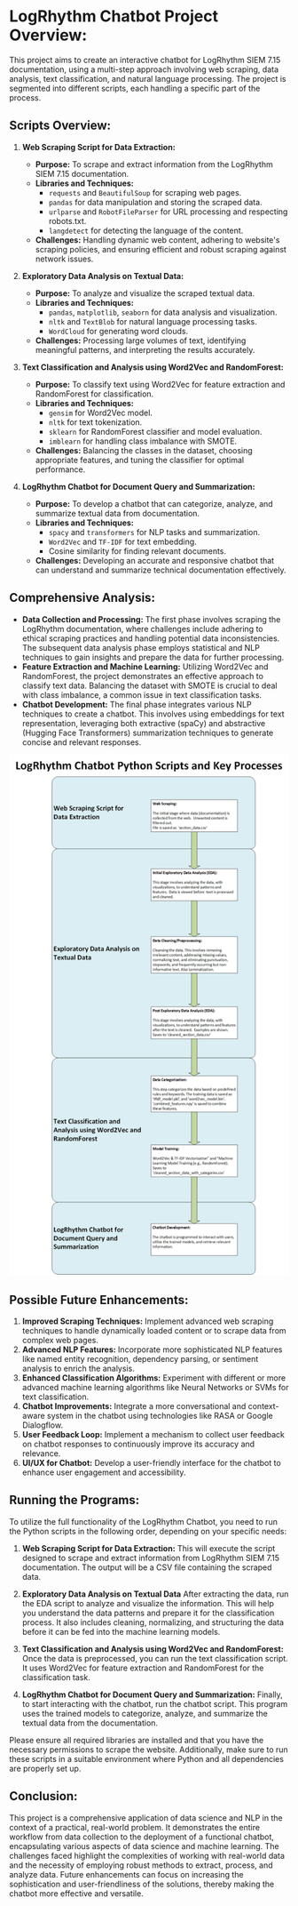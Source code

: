 # LogRhythm Chatbot Project Overview:
This project aims to create an interactive chatbot for LogRhythm SIEM 7.15 documentation, using a multi-step approach involving web scraping, data analysis, text classification, and natural language processing. The project is segmented into different scripts, each handling a specific part of the process.

## Scripts Overview:
1. **Web Scraping Script for Data Extraction:**
   - **Purpose:** To scrape and extract information from the LogRhythm SIEM 7.15 documentation.
   - **Libraries and Techniques:**
     - `requests` and `BeautifulSoup` for scraping web pages.
     - `pandas` for data manipulation and storing the scraped data.
     - `urlparse` and `RobotFileParser` for URL processing and respecting robots.txt.
     - `langdetect` for detecting the language of the content.
   - **Challenges:** Handling dynamic web content, adhering to website's scraping policies, and ensuring efficient and robust scraping against network issues.

2. **Exploratory Data Analysis on Textual Data:**
   - **Purpose:** To analyze and visualize the scraped textual data.
   - **Libraries and Techniques:**
     - `pandas`, `matplotlib`, `seaborn` for data analysis and visualization.
     - `nltk` and `TextBlob` for natural language processing tasks.
     - `WordCloud` for generating word clouds.
   - **Challenges:** Processing large volumes of text, identifying meaningful patterns, and interpreting the results accurately.

3. **Text Classification and Analysis using Word2Vec and RandomForest:**
   - **Purpose:** To classify text using Word2Vec for feature extraction and RandomForest for classification.
   - **Libraries and Techniques:**
     - `gensim` for Word2Vec model.
     - `nltk` for text tokenization.
     - `sklearn` for RandomForest classifier and model evaluation.
     - `imblearn` for handling class imbalance with SMOTE.
   - **Challenges:** Balancing the classes in the dataset, choosing appropriate features, and tuning the classifier for optimal performance.

4. **LogRhythm Chatbot for Document Query and Summarization:**
   - **Purpose:** To develop a chatbot that can categorize, analyze, and summarize textual data from documentation.
   - **Libraries and Techniques:**
     - `spacy` and `transformers` for NLP tasks and summarization.
     - `Word2Vec` and `TF-IDF` for text embedding.
     - Cosine similarity for finding relevant documents.
   - **Challenges:** Developing an accurate and responsive chatbot that can understand and summarize technical documentation effectively.

## Comprehensive Analysis:
- **Data Collection and Processing:** The first phase involves scraping the LogRhythm documentation, where challenges include adhering to ethical scraping practices and handling potential data inconsistencies. The subsequent data analysis phase employs statistical and NLP techniques to gain insights and prepare the data for further processing.
- **Feature Extraction and Machine Learning:** Utilizing Word2Vec and RandomForest, the project demonstrates an effective approach to classify text data. Balancing the dataset with SMOTE is crucial to deal with class imbalance, a common issue in text classification tasks.
- **Chatbot Development:** The final phase integrates various NLP techniques to create a chatbot. This involves using embeddings for text representation, leveraging both extractive (spaCy) and abstractive (Hugging Face Transformers) summarization techniques to generate concise and relevant responses.

![LogRhythm Chatbot Python Scripts and Key Processes](https://github.com/knapp069/Knapp069-Practicum-1-Project/blob/LogRhythm-Chatbot/Images/Python%20Programs%20Key%20Processes.png)

## Possible Future Enhancements:
1. **Improved Scraping Techniques:** Implement advanced web scraping techniques to handle dynamically loaded content or to scrape data from complex web pages.
2. **Advanced NLP Features:** Incorporate more sophisticated NLP features like named entity recognition, dependency parsing, or sentiment analysis to enrich the analysis.
3. **Enhanced Classification Algorithms:** Experiment with different or more advanced machine learning algorithms like Neural Networks or SVMs for text classification.
4. **Chatbot Improvements:** Integrate a more conversational and context-aware system in the chatbot using technologies like RASA or Google Dialogflow.
5. **User Feedback Loop:** Implement a mechanism to collect user feedback on chatbot responses to continuously improve its accuracy and relevance.
6. **UI/UX for Chatbot:** Develop a user-friendly interface for the chatbot to enhance user engagement and accessibility.

## Running the Programs:

To utilize the full functionality of the LogRhythm Chatbot, you need to run the Python scripts in the following order, depending on your specific needs:

1. **Web Scraping Script for Data Extraction:**
This will execute the script designed to scrape and extract information from LogRhythm SIEM 7.15 documentation. The output will be a CSV file containing the scraped data.

2. **Exploratory Data Analysis on Textual Data**
After extracting the data, run the EDA script to analyze and visualize the information. This will help you understand the data patterns and prepare it for the classification process.  It also includes cleaning, normalizing, and structuring the data before it can be fed into the machine learning models.

3. **Text Classification and Analysis using Word2Vec and RandomForest:**
Once the data is preprocessed, you can run the text classification script. It uses Word2Vec for feature extraction and RandomForest for the classification task.

4. **LogRhythm Chatbot for Document Query and Summarization:**
Finally, to start interacting with the chatbot, run the chatbot script. This program uses the trained models to categorize, analyze, and summarize the textual data from the documentation.

Please ensure all required libraries are installed and that you have the necessary permissions to scrape the website. Additionally, make sure to run these scripts in a suitable environment where Python and all dependencies are properly set up.


## Conclusion:
This project is a comprehensive application of data science and NLP in the context of a practical, real-world problem. It demonstrates the entire workflow from data collection to the deployment of a functional chatbot, encapsulating various aspects of data science and machine learning. The challenges faced highlight the complexities of working with real-world data and the necessity of employing robust methods to extract, process, and analyze data. Future enhancements can focus on increasing the sophistication and user-friendliness of the solutions, thereby making the chatbot more effective and versatile.
